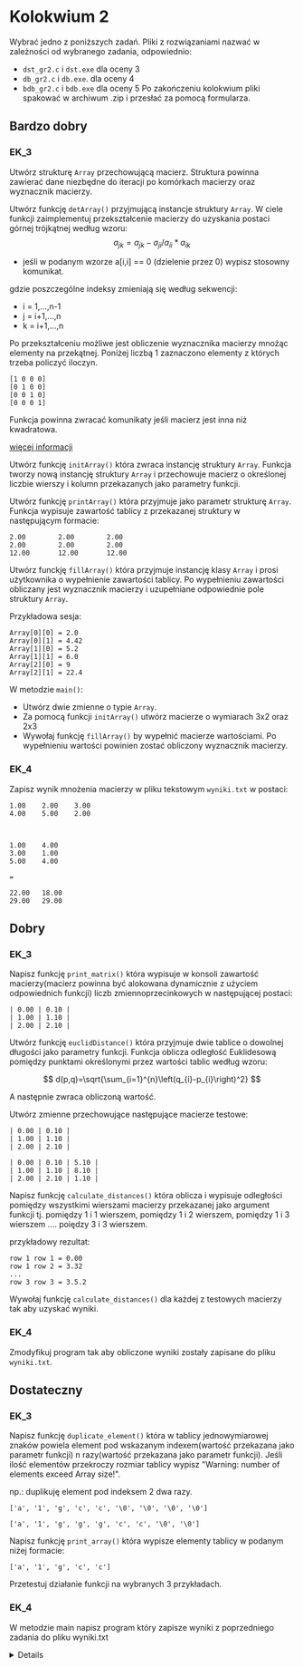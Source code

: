 # Kolokwium 2

Wybrać jedno z poniższych zadań. Pliki z rozwiązaniami nazwać w zależności od wybranego zadania, odpowiednio:
- `dst_gr2.c` i `dst.exe` dla oceny 3
- `db_gr2.c` i `db.exe`. dla oceny 4
- `bdb_gr2.c` i `bdb.exe` dla oceny 5
Po zakończeniu kolokwium pliki spakować w archiwum .zip i przesłać za pomocą formularza.

## Bardzo dobry

### EK_3

Utwórz strukturę `Array` przechowującą macierz. Struktura powinna zawierać dane niezbędne do iteracji po komórkach macierzy oraz wyznacznik macierzy.

Utwórz funkcję `detArray()` przyjmującą instancje struktury `Array`. W ciele funkcji zaimplementuj przekształcenie macierzy do uzyskania postaci górnej trójkątnej według wzoru:
$$
a_{jk} = a_{jk} - a_{ji}/a_{ii} * a_{ik}
$$
- jeśli w podanym wzorze a[i,i] == 0 (dzielenie przez 0) wypisz stosowny komunikat.

gdzie poszczególne indeksy zmieniają się według sekwencji:
- i = 1,...,n-1
- j = i+1,...,n
- k = i+1,...,n

Po przekształceniu możliwe jest obliczenie wyznacznika macierzy mnożąc elementy na przekątnej. Poniżej liczbą 1 zaznaczono elementy z których trzeba policzyć iloczyn.

```terminal
[1 0 0 0]
[0 1 0 0]
[0 0 1 0]
[0 0 0 1]
```

Funkcja powinna zwracać komunikaty jeśli macierz jest inna niż kwadratowa.


[więcej informacji](https://pracownik.kul.pl/files/10382/public/aan_w5_1819.pdf)

Utwórz funkcję `initArray()` która zwraca instancję struktury `Array`. Funkcja tworzy nową instancję struktury `Array` i przechowuje macierz o określonej liczbie wierszy i kolumn przekazanych jako parametry funkcji.

Utwórz funkcję `printArray()` która przyjmuje jako parametr strukturę `Array`.
Funkcja wypisuje zawartość tablicy z przekazanej struktury w następującym formacie:

```terminal
2.00        2.00        2.00
2.00        2.00        2.00
12.00       12.00       12.00
```

Utwórz funckję `fillArray()` która przyjmuje instancję klasy `Array` i prosi użytkownika o wypełnienie zawartości tablicy. Po wypełnieniu zawartości obliczany jest wyznacznik macierzy i uzupełniane odpowiednie pole struktury `Array`.

Przykładowa sesja:
```terminal
Array[0][0] = 2.0
Array[0][1] = 4.42
Array[1][0] = 5.2
Array[1][1] = 6.0
Array[2][0] = 9
Array[2][1] = 22.4
```



W metodzie `main()`:
- Utwórz dwie zmienne o typie `Array`.
- Za pomocą funkcji `initArray()` utwórz macierze o wymiarach 3x2 oraz 2x3
- Wywołaj funkcję `fillArray()` by wypełnić macierze wartościami. Po wypełnieniu wartości powinien zostać obliczony wyznacznik macierzy.

### EK_4

Zapisz wynik mnożenia macierzy w pliku tekstowym `wyniki.txt` w postaci:

```csv
1.00    2.00    3.00
4.00    5.00	2.00



1.00	4.00
3.00	1.00
5.00	4.00

=

22.00	18.00
29.00	29.00
```

## Dobry

### EK_3
Napisz funkcję `print_matrix()` która wypisuje w konsoli zawartość macierzy(macierz powinna być alokowana dynamicznie z użyciem odpowiednich funkcji) liczb zmiennoprzecinkowych w następującej postaci:

```terminal
| 0.00 | 0.10 |
| 1.00 | 1.10 |
| 2.00 | 2.10 |
```

Utwórz funkcję `euclidDistance()` która przyjmuje dwie tablice o dowolnej długości jako parametry funkcji. Funkcja oblicza odległość Euklidesową pomiędzy punktami określonymi przez wartości tablic według wzoru:

$$
d(p,q)=\sqrt{\sum_{i=1}^{n}\left(q_{i}-p_{i}\right)^2} 
$$

A następnie zwraca obliczoną wartość.

Utwórz zmienne przechowujące następujące macierze testowe:

```terminal
| 0.00 | 0.10 |
| 1.00 | 1.10 |
| 2.00 | 2.10 |
```

```terminal
| 0.00 | 0.10 | 5.10 |
| 1.00 | 1.10 | 8.10 |
| 2.00 | 2.10 | 1.10 |
```

Napisz funkcję `calculate_distances()` która oblicza i wypisuje odległości pomiędzy wszystkimi wierszami macierzy przekazanej jako argument funkcji tj. pomiędzy 1 i 1 wierszem, pomiędzy 1 i 2 wierszem, pomiędzy 1 i 3 wierszem .... poiędzy 3 i 3 wierszem.

przykładowy rezultat:

```terminal
row 1 row 1 = 0.00
row 1 row 2 = 3.32
...
row 3 row 3 = 3.5.2
```

Wywołaj funkcję `calculate_distances()` dla każdej z testowych macierzy tak aby uzyskać wyniki.

### EK_4

Zmodyfikuj program tak aby obliczone wyniki zostały zapisane do pliku `wyniki.txt`.


## Dostateczny

### EK_3

Napisz funkcję `duplicate_element()` która w tablicy jednowymiarowej znaków powiela element pod wskazanym indexem(wartość przekazana jako parametr funkcji) n razy(wartość przekazana jako parametr funkcji). Jeśli ilość elementów przekroczy rozmiar tablicy wypisz "Warning: number of elements exceed Array size!".

np.: duplikuję element pod indeksem 2 dwa razy.

```terminal
['a', '1', 'g', 'c', 'c', '\0', '\0', '\0', '\0']

['a', '1', 'g', 'g', 'g', 'c', 'c', '\0', '\0']
```

Napisz funkcję `print_array()` która wypisze elementy tablicy w podanym niżej formacie:

```terminal
['a', '1', 'g', 'c', 'c']
```

Przetestuj działanie funkcji na wybranych 3 przykładach.
### EK_4

W metodzie main napisz program który zapisze wyniki z poprzedniego zadania do pliku wyniki.txt


<details>

# Efekt EK_03:
## DST: 
Student potrafi poprawnie przygotować programy rzędu 20-50  linii kodu, rozwiązujące proste problemy,  wykorzystując  do  tego  celu  niektóre  z  poznanych  struktur  danych  oraz  konstrukcje programistyczne dostępne w języku C.

## DB:  
Student  potrafi  poprawnie  przygotować  programy  rzędu  20-50  linii  kodu,  rozwiązujące średniozaawansowane problemy, wykorzystując do tego celu wszystkie poznane struktury danych oraz konstrukcje programistyczne dostępne w języku C.

## BDB:
Student  potrafi  poprawnie  przygotować  programy  rzędu  50-100  linii  kodu  rozwiązujące średniozaawansowane problemy, wykorzystując do tego celu wszystkie poznane struktury danych oraz konstrukcje programistyczne dostępne w języku C.Efekt 

# EK_04:
## DST: 
Student potrafi poprawnie przygotować programy rzędu 20-50 linii kodu, rozwiązujące proste problemy  wykorzystując  do  tego  celumożliwości  standardowych  bibliotek  programistycznych dostępnych w języku C używanych na zajęciach.

## DB:  
Student  potrafi  poprawnie  przygotować  programy  rzędu  20-50  linii  kodu,  rozwiązujące średniozaawansowane  problemy,  wykorzystując  możliwości  standardowychbibliotek programistycznych dostępnych w języku C używanych na zajęciach.
## BDB:  
Student  potrafi  poprawnie  przygotować  programy  rzędu  50-100  linii  kodu,  rozwiązujące średniozaawansowane  problemy,  wykorzystując  możliwości  standardowych  bibliotek programistycznych dostępnych w języku C, także takich, które student poznawał samodzielnie

</details>
